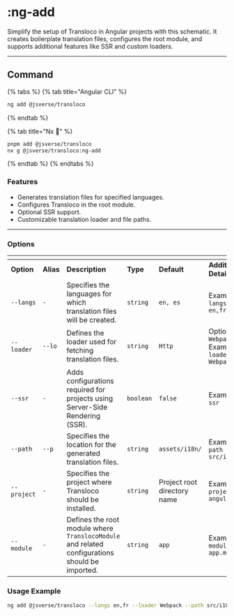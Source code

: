 # :ng-add

Simplify the setup of Transloco in Angular projects with this schematic. It creates boilerplate translation files, configures the root module, and supports additional features like SSR and custom loaders.

***

## Command

{% tabs %}
{% tab title="Angular CLI" %}
```bash
ng add @jsverse/transloco
```
{% endtab %}

{% tab title="Nx 🐋" %}
```bash
pnpm add @jsverse/transloco
nx g @jsverse/transloco:ng-add
```
{% endtab %}
{% endtabs %}

### Features

* Generates translation files for specified languages.
* Configures Transloco in the root module.
* Optional SSR support.
* Customizable translation loader and file paths.

***

### Options

<table data-header-hidden><thead><tr><th width="148"></th><th width="100"></th><th></th><th width="103"></th><th width="100"></th><th data-hidden></th></tr></thead><tbody><tr><td><strong>Option</strong></td><td><strong>Alias</strong></td><td><strong>Description</strong></td><td><strong>Type</strong></td><td><strong>Default</strong></td><td><strong>Additional Details</strong></td></tr><tr><td><code>--langs</code></td><td><code>-</code></td><td>Specifies the languages for which translation files will be created.</td><td><code>string</code></td><td><code>en, es</code></td><td>Example: <code>--langs en,fr,de</code></td></tr><tr><td><code>--loader</code></td><td><code>--lo</code></td><td>Defines the loader used for fetching translation files.</td><td><code>string</code></td><td><code>Http</code></td><td>Options: <code>Http</code>, <code>Webpack</code> Example: <code>--loader Webpack</code></td></tr><tr><td><code>--ssr</code></td><td><code>-</code></td><td>Adds configurations required for projects using Server-Side Rendering (SSR).</td><td><code>boolean</code></td><td><code>false</code></td><td>Example: <code>--ssr</code></td></tr><tr><td><code>--path</code></td><td><code>--p</code></td><td>Specifies the location for the generated translation files.</td><td><code>string</code></td><td><code>assets/i18n/</code></td><td>Example: <code>--path src/i18n/</code></td></tr><tr><td><code>--project</code></td><td><code>-</code></td><td>Specifies the project where Transloco should be installed.</td><td><code>string</code></td><td>Project root directory name</td><td>Example: <code>--project my-angular-app</code></td></tr><tr><td><code>--module</code></td><td><code>-</code></td><td>Defines the root module where <code>TranslocoModule</code> and related configurations should be imported.</td><td><code>string</code></td><td><code>app</code></td><td>Example: <code>--module app.module.ts</code></td></tr></tbody></table>

### **Usage Example**

```bash
ng add @jsverse/transloco --langs en,fr --loader Webpack --path src/i18n/ --project my-angular-app --module app.module.ts
```
